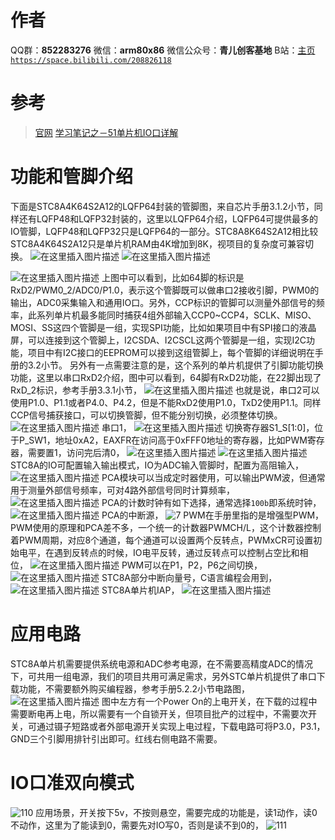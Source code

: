 ﻿# 作者
QQ群：**852283276**
微信：**arm80x86**
微信公众号：**青儿创客基地**
B站：[主页 `https://space.bilibili.com/208826118`](https://space.bilibili.com/208826118)

# 参考
> [官网](http://www.stcmcu.com/)
> [学习笔记之－51单片机IO口详解](https://blog.csdn.net/gjxman1314/article/details/54985734)

# 功能和管脚介绍
下面是STC8A4K64S2A12的LQFP64封装的管脚图，来自芯片手册3.1.2小节，同样还有LQFP48和LQFP32封装的，这里以LQFP64介绍，LQFP64可提供最多的IO管脚，LQFP48和LQFP32只是LQFP64的一部分。STC8A8K64S2A12相比较STC8A4K64S2A12只是单片机RAM由4K增加到8K，视项目的复杂度可兼容切换。
![在这里插入图片描述](https://img-blog.csdnimg.cn/20190619223624698.png?x-oss-process=image/watermark,type_ZmFuZ3poZW5naGVpdGk,shadow_10,text_aHR0cHM6Ly9ibG9nLmNzZG4ubmV0L1podV9aaHVfMjAwOQ==,size_16,color_FFFFFF,t_70)
![在这里插入图片描述](https://img-blog.csdnimg.cn/20190619221137615.PNG?x-oss-process=image/watermark,type_ZmFuZ3poZW5naGVpdGk,shadow_10,text_aHR0cHM6Ly9ibG9nLmNzZG4ubmV0L1podV9aaHVfMjAwOQ==,size_16,color_FFFFFF,t_70)

![在这里插入图片描述](https://img-blog.csdnimg.cn/2018111114402049.png?x-oss-process=image/watermark,type_ZmFuZ3poZW5naGVpdGk,shadow_10,text_aHR0cHM6Ly9ibG9nLmNzZG4ubmV0L1podV9aaHVfMjAwOQ==,size_16,color_FFFFFF,t_70)
上图中可以看到，比如64脚的标识是RxD2/PWM0_2/ADC0/P1.0，表示这个管脚既可以做串口2接收引脚，PWM0的输出，ADC0采集输入和通用IO口。另外，CCP标识的管脚可以测量外部信号的频率，此系列单片机最多能同时捕获4组外部输入CCP0~CCP4，SCLK、MISO、MOSI、SS这四个管脚是一组，实现SPI功能，比如如果项目中有SPI接口的液晶屏，可以连接到这个管脚上，I2CSDA、I2CSCL这两个管脚是一组，实现I2C功能，项目中有I2C接口的EEPROM可以接到这组管脚上，每个管脚的详细说明在手册的3.2小节。
另外有一点需要注意的是，这个系列的单片机提供了引脚功能切换功能，这里以串口RxD2介绍，图中可以看到，64脚有RxD2功能，在22脚出现了RxD_2标识，参考手册3.3.1小节，
 ![在这里插入图片描述](https://img-blog.csdnimg.cn/20181111144040897.png)
也就是说，串口2可以使用P1.0、P1.1或者P4.0、P4.2，但是不能RxD2使用P1.0，TxD2使用P1.1。同样CCP信号捕获接口，可以切换管脚，但不能分别切换，必须整体切换。
 ![在这里插入图片描述](https://img-blog.csdnimg.cn/20181111144054343.PNG)
串口1，
![在这里插入图片描述](https://img-blog.csdnimg.cn/20190519123652497.PNG?x-oss-process=image/watermark,type_ZmFuZ3poZW5naGVpdGk,shadow_10,text_aHR0cHM6Ly9ibG9nLmNzZG4ubmV0L1podV9aaHVfMjAwOQ==,size_16,color_FFFFFF,t_70)
切换寄存器S1_S[1:0]，位于P_SW1，地址0xA2，EAXFR在访问高于0xFFF0地址的寄存器，比如PWM寄存器，需要置1，访问完后清0，
![在这里插入图片描述](https://img-blog.csdnimg.cn/20190519123800327.PNG)
![在这里插入图片描述](https://img-blog.csdnimg.cn/20190523221838554.png)
STC8A的IO可配置输入输出模式，IO为ADC输入管脚时，配置为高阻输入，
![在这里插入图片描述](https://img-blog.csdnimg.cn/20190521221613730.png?x-oss-process=image/watermark,type_ZmFuZ3poZW5naGVpdGk,shadow_10,text_aHR0cHM6Ly9ibG9nLmNzZG4ubmV0L1podV9aaHVfMjAwOQ==,size_16,color_FFFFFF,t_70)
PCA模块可以当成定时器使用，可以输出PWM波，但通常用于测量外部信号频率，可对4路外部信号同时计算频率，
![在这里插入图片描述](https://img-blog.csdnimg.cn/20190521225305950.png?x-oss-process=image/watermark,type_ZmFuZ3poZW5naGVpdGk,shadow_10,text_aHR0cHM6Ly9ibG9nLmNzZG4ubmV0L1podV9aaHVfMjAwOQ==,size_16,color_FFFFFF,t_70)
PCA的计数时钟有如下选择，通常选择`100b`即系统时钟，
![在这里插入图片描述](https://img-blog.csdnimg.cn/2019052123000035.png?x-oss-process=image/watermark,type_ZmFuZ3poZW5naGVpdGk,shadow_10,text_aHR0cHM6Ly9ibG9nLmNzZG4ubmV0L1podV9aaHVfMjAwOQ==,size_16,color_FFFFFF,t_70)
PCA的中断源，
![7](https://img-blog.csdnimg.cn/20200923222131335.png?x-oss-process=image/watermark,type_ZmFuZ3poZW5naGVpdGk,shadow_10,text_aHR0cHM6Ly9ibG9nLmNzZG4ubmV0L1podV9aaHVfMjAwOQ==,size_16,color_FFFFFF,t_70#pic_center)
PWM在手册里指的是增强型PWM，PWM使用的原理和PCA差不多，一个统一的计数器PWMCH/L，这个计数器控制着PWM周期，对应8个通道，每个通道可以设置两个反转点，PWMxCR可设置初始电平，在遇到反转点的时候，IO电平反转，通过反转点可以控制占空比和相位，
![在这里插入图片描述](https://img-blog.csdnimg.cn/20190522232050843.png?x-oss-process=image/watermark,type_ZmFuZ3poZW5naGVpdGk,shadow_10,text_aHR0cHM6Ly9ibG9nLmNzZG4ubmV0L1podV9aaHVfMjAwOQ==,size_16,color_FFFFFF,t_70)
PWM可以在P1，P2，P6之间切换，
![在这里插入图片描述](https://img-blog.csdnimg.cn/20190519222103638.PNG?x-oss-process=image/watermark,type_ZmFuZ3poZW5naGVpdGk,shadow_10,text_aHR0cHM6Ly9ibG9nLmNzZG4ubmV0L1podV9aaHVfMjAwOQ==,size_16,color_FFFFFF,t_70)
STC8A部分中断向量号，C语言编程会用到，
![在这里插入图片描述](https://img-blog.csdnimg.cn/20190601180303609.png?x-oss-process=image/watermark,type_ZmFuZ3poZW5naGVpdGk,shadow_10,text_aHR0cHM6Ly9ibG9nLmNzZG4ubmV0L1podV9aaHVfMjAwOQ==,size_16,color_FFFFFF,t_70)
STC8A单片机IAP，
![在这里插入图片描述](https://img-blog.csdnimg.cn/20190616165645154.png?x-oss-process=image/watermark,type_ZmFuZ3poZW5naGVpdGk,shadow_10,text_aHR0cHM6Ly9ibG9nLmNzZG4ubmV0L1podV9aaHVfMjAwOQ==,size_16,color_FFFFFF,t_70)
# 应用电路
STC8A单片机需要提供系统电源和ADC参考电源，在不需要高精度ADC的情况下，可共用一组电源，我们的项目共用可满足需求，另外STC单片机提供了串口下载功能，不需要额外购买编程器，参考手册5.2.2小节电路图，
 ![在这里插入图片描述](https://img-blog.csdnimg.cn/20181111144110724.PNG?x-oss-process=image/watermark,type_ZmFuZ3poZW5naGVpdGk,shadow_10,text_aHR0cHM6Ly9ibG9nLmNzZG4ubmV0L1podV9aaHVfMjAwOQ==,size_16,color_FFFFFF,t_70)
图中左方有一个Power On的上电开关，在下载的过程中需要断电再上电，所以需要有一个自锁开关，但项目批产的过程中，不需要次开关，可通过镊子短路或者外部电源开关实现上电过程，下载电路可将P3.0，P3.1，GND三个引脚用排针引出即可。红线右侧电路不需要。

# IO口准双向模式
![110](https://img-blog.csdnimg.cn/20190621233353796.png)
应用场景，开关按下5v，不按则悬空，需要完成的功能是，读1动作，读0不动作，这里为了能读到0，需要先对IO写0，否则是读不到0的，
![111](https://img-blog.csdnimg.cn/20190621233639233.png)
